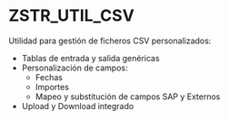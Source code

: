 # ZSTR_UTIL_CSV
 Utilidad para gestión de ficheros CSV personalizados:
 - Tablas de entrada y salida genéricas
 - Personalización de campos:
    - Fechas
    - Importes
    - Mapeo y substitución de campos SAP y Externos
 - Upload y Download integrado
